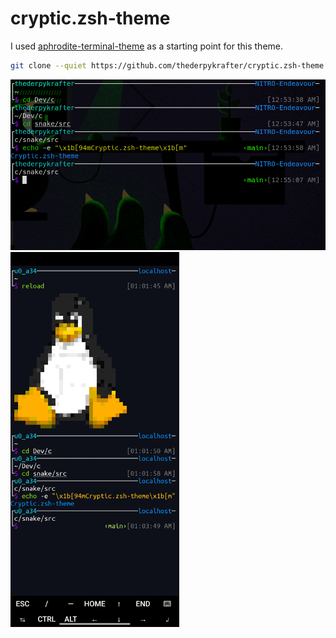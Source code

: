 # cryptic.zsh-theme

I used [aphrodite-terminal-theme](https://github.com/win0err/aphrodite-terminal-theme) as a starting point for this theme.

```bash
git clone --quiet https://github.com/thederpykrafter/cryptic.zsh-theme.git ~/.oh-my-zsh/custom/themes/
```

<img src="https://github.com/thederpykrafter/cryptic.zsh-theme/blob/main/screenshots/desktop-screenshot.png" alt="" width="600"/>
<img src="https://github.com/thederpykrafter/cryptic.zsh-theme/blob/main/screenshots/termux-screenshot.jpg" alt="" height="600"/>
